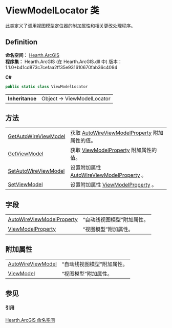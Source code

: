 # ViewModelLocator 类


此类定义了调用视图模型定位器的附加属性和相关更改处理程序。



## Definition
**命名空间：** <a href="N_Hearth_ArcGIS">Hearth.ArcGIS</a>  
**程序集：** Hearth.ArcGIS (在 Hearth.ArcGIS.dll 中) 版本：1.1.0+b41cd873c7cefaa2ff35e931610670fab36c4094

**C#**
``` C#
public static class ViewModelLocator
```

<table><tr><td><strong>Inheritance</strong></td><td>Object  →  ViewModelLocator</td></tr>
</table>



## 方法
<table>
<tr>
<td><a href="M_Hearth_ArcGIS_ViewModelLocator_GetAutoWireViewModel">GetAutoWireViewModel</a></td>
<td>获取 <a href="F_Hearth_ArcGIS_ViewModelLocator_AutoWireViewModelProperty">AutoWireViewModelProperty</a> 附加属性的值。</td></tr>
<tr>
<td><a href="M_Hearth_ArcGIS_ViewModelLocator_GetViewModel">GetViewModel</a></td>
<td>获取 <a href="F_Hearth_ArcGIS_ViewModelLocator_ViewModelProperty">ViewModelProperty</a> 附加属性的值。</td></tr>
<tr>
<td><a href="M_Hearth_ArcGIS_ViewModelLocator_SetAutoWireViewModel">SetAutoWireViewModel</a></td>
<td>设置附加属性 <a href="F_Hearth_ArcGIS_ViewModelLocator_AutoWireViewModelProperty">AutoWireViewModelProperty</a> 。</td></tr>
<tr>
<td><a href="M_Hearth_ArcGIS_ViewModelLocator_SetViewModel">SetViewModel</a></td>
<td>设置附加属性 <a href="F_Hearth_ArcGIS_ViewModelLocator_ViewModelProperty">ViewModelProperty</a> 。</td></tr>
</table>

## 字段
<table>
<tr>
<td><a href="F_Hearth_ArcGIS_ViewModelLocator_AutoWireViewModelProperty">AutoWireViewModelProperty</a></td>
<td>“自动线视图模型”附加属性。</td></tr>
<tr>
<td><a href="F_Hearth_ArcGIS_ViewModelLocator_ViewModelProperty">ViewModelProperty</a></td>
<td>“视图模型”附加属性。</td></tr>
</table>

## 附加属性
<table>
<tr>
<td><a href="P_Hearth_ArcGIS_ViewModelLocator_AutoWireViewModel">AutoWireViewModel</a></td>
<td>“自动线视图模型”附加属性。</td></tr>
<tr>
<td><a href="P_Hearth_ArcGIS_ViewModelLocator_ViewModel">ViewModel</a></td>
<td>“视图模型”附加属性。</td></tr>
</table>

## 参见


#### 引用
<a href="N_Hearth_ArcGIS">Hearth.ArcGIS 命名空间</a>  
